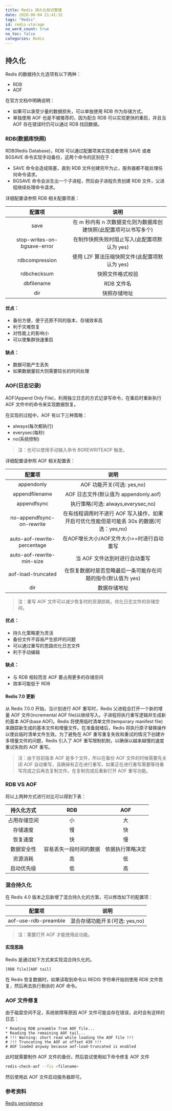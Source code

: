 ```yaml
---
title: Redis 持久化知识整理
date: 2020-06-04 21:41:32
tags: "Redis"
id: redis-storage
no_word_count: true
no_toc: false
categories: Redis
---
```


## 持久化

Redis 的数据持久化选项有以下两种：

- RDB
- AOF

在官方文档中明确说明：

- 如果可以承受少量的数据损失，可以单独使用 RDB 作为存储方式。
- 单独使用 AOF 也是不被推荐的，因为配合 RDB 可以实现更快的重启，并且当 AOF 存在错误时仍可以通过 RDB 找回数据。

### RDB(数据库快照)

RDB(Redis Database)，RDB 可以通过配置项来实现或者使用 SAVE 或者 BGSAVE 命令实现手动备份，这两个命令的区别在于：

- SAVE 命令会造成阻塞，直到 RDB 文件创建完毕为止，服务器都不能处理任何命令请求。
- BGSAVE 命令会派生出一个子进程，然后由子进程负责创建 RDB 文件，父进程继续处理命令请求。

详细配置请参照 RDB 相关配置项表：

|配置项|说明|
|:---:|:---:|
|save <m> <n>|在 m 秒内有 n 次数据变化则为数据库创建快照(此配置项可以书写多个)|
|stop-writes-on-bgsave-error <m> |在制作快照失败时阻止写入(此配置项默认为 yes)|
|rdbcompression <m>|使用 LZF 算法压缩快照文件(此配置项默认为 yes)|
|rdbchecksum <m>| 快照文件格式校验|
|dbfilename <m>|RDB 文件名|
|dir <m>|快照存储地址|

#### 优点：

- 备份方便，便于还原不同的版本，存储效率高
- 利于灾难恢复
- 对性能上的影响小
- 可以使集群快速重启

#### 缺点：

- 数据可能产生丢失
- 如果数据量较大则需要较长的时间处理

### AOF(日志记录)

AOF(Append Only File)，利用独立日志的方式记录写命令，在重启时重新执行 AOF 文件中的命令来实现数据恢复。

在实现的过程中，AOF 有以下三种策略：

- always(每次都执行)
- everysec(每秒)
- no(系统控制)

> 注：也可以使用手动输入命令 BGREWRITEAOF 触发。

详细配置请参照 AOF 相关配置表：

|配置项|说明|
|:---:|:---:|
|appendonly <m>| AOF 功能开关(可选: yes,no)|
|appendfilename <m>| AOF 日志文件(默认值为 appendonly.aof)|
|appendfsync <m>| 执行策略(可选: always,everysec,no)|
|no-appendfsync-on-rewrite <m>|在有线程调用时不进行 AOF 写入操作，如果开启可优化性能但是可能丢 30s 的数据(可选：yes,no) |
|auto-aof-rewrite-percentage <m>| 在AOF增长大小/AOF文件大小>=<m>时进行自动重写|
|auto-aof-rewrite-min-size <m>|当 AOF 文件达到<m>时进行自动重写|
|aof-load-truncated <m>| 在恢复数据时是否忽略最后一条可能存在问题的指令(默认值为 yes)|
|dir <m>|数据存储地址|

> 注：重写 AOF 文件可以减少恢复时的资源损耗，优化日志文件的存储空间。

#### 优点：

- 持久化策略更为灵活
- 备份文件不容易产生损坏的问题
- 可以通过重写的思路优化日志文件
- 利于手动编辑

#### 缺点：

- 与 RDB 相较而言 AOF 要占用更多的存储空间
- 效率可能低于 RDB

#### Redis 7.0 更新

从 Redis 7.0.0 开始，当计划进行 AOF 重写时，Redis 父进程会打开一个新的增量 AOF 文件(incremental AOF file)以继续写入。子进程将执行重写逻辑并生成新的基本 AOF(base AOF)。Redis 将使用临时清单文件(temporary manifest file)来跟踪新生成的基本文件和增量文件。在准备就绪后，Redis 将执行原子替换操作以使此临时清单文件生效。为了避免在 AOF 重写重复失败和重试的情况下创建许多增量文件的问题，Redis 引入了 AOF 重写限制机制，以确保以越来越慢的速度重试失败的 AOF 重写。

> 注：由于目前版本 AOF 是多个文件，所以在备份 AOF 文件的时候需要先关闭 AOF 自动重写，且确保有正在进行重写，如果正在进行重写需要等待重写完成之后再去复制文件。在复制完成后重新打开 AOF 重写功能。

### RDB VS AOF

将以上两种方式进行对比可以得到下表：

|持久化方式|RDB|AOF|
|:---:|:---:|:---:|
|占用存储空间|小|大|
|存储速度|慢|快|
|恢复速度|快|慢|
|数据安全性|容易丢失一段时间的数据|依据执行策略决定|
|资源消耗|高|低|
|启动优先级|低|高|

### 混合持久化

在 Redis 4.0 版本之后新增了混合持久化的方案，可以修改如下的配置项：

|配置项|说明|
|:---:|:---:|
|aof-use-rdb-preamble <m>|混合存储功能开关(可选: yes,no)|

> 注：需要打开 AOF 才能使用此功能。

#### 实现思路

Redis 是通过如下方式来实现混合持久化的。

```
[RDB file][AOF tail]
```

在 Redis 恢复数据时，如果读取到命令以 REDIS 字符串开始则使用 RDB 文件恢复，然后再去执行剩余的 AOF 命令。

### AOF 文件修复

由于磁盘空间不足，系统故障等原因 AOF 文件可能会存在错误，此时会有这样的日志：

```text
* Reading RDB preamble from AOF file...
* Reading the remaining AOF tail...
# !!! Warning: short read while loading the AOF file !!!
# !!! Truncating the AOF at offset 439 !!!
# AOF loaded anyway because aof-load-truncated is enabled
```

此时就需要制作 AOF 文件的备份，然后尝试使用如下命令修复 AOF 文件

```bash
redis-check-aof --fix <filename>
```

然后使用此 AOF 文件启动服务器即可。

### 参考资料

[Redis persistence](https://redis.io/docs/management/persistence)
